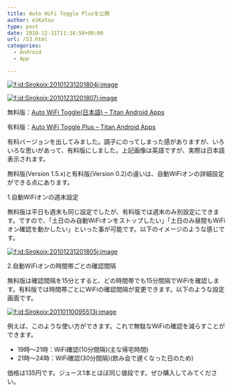 ```yaml
---
title: Auto WiFi Toggle Plusを公開
author: eiKatou
type: post
date: 2010-12-31T11:34:58+00:00
url: /53.html
categories:
  - Android
  - App

---
```

<div class="section">
  <p>
    <a href="http://f.hatena.ne.jp/Sirokoix/20101231201804" class="hatena-fotolife" target="_blank"><img src="http://cdn-ak.f.st-hatena.com/images/fotolife/S/Sirokoix/20101231/20101231201804.jpg" alt="f:id:Sirokoix:20101231201804j:image" title="f:id:Sirokoix:20101231201804j:image" class="hatena-fotolife" /></a>
  </p>
  
  <p>
    <a href="http://f.hatena.ne.jp/Sirokoix/20101231201807" class="hatena-fotolife" target="_blank"><img src="http://cdn-ak.f.st-hatena.com/images/fotolife/S/Sirokoix/20101231/20101231201807.jpg" alt="f:id:Sirokoix:20101231201807j:image" title="f:id:Sirokoix:20101231201807j:image" class="hatena-fotolife" /></a>
  </p>
  
  <p>
    無料版：<a href="https://sites.google.com/site/titanandroidapps/auto-wifi-toggle-ja" target="_blank">Auto WiFi Toggle(日本語) &#8211; Titan Android Apps</a>
  </p>
  
  <p>
    有料版：<a href="https://sites.google.com/site/titanandroidapps/auto-wifi-toggle-plus" target="_blank">Auto WiFi Toggle Plus &#8211; Titan Android Apps</a>
  </p>
  
  <p>
    有料バージョンを出してみました。調子にのってしまった感がありますが、いろいろな思いがあって、有料版にしました。上記画像は英語ですが、実際は日本語表示されます。
  </p>
  
  <p>
    無料版(Version 1.5.x)と有料版(Version 0.2)の違いは、自動WiFiオンの詳細設定ができる点にあります。
  </p>
  
  <p>
    1.自動WiFiオンの週末設定
  </p>
  
  <p>
    無料版は平日も週末も同じ設定でしたが、有料版では週末のみ別設定にできます。ですので、「土日のみ自動WiFiオンをストップしたい」「土日のみ昼間もWiFiオン確認を動かしたい」といった事が可能です。以下のイメージのような感じです。
  </p>
  
  <p>
    <a href="http://f.hatena.ne.jp/Sirokoix/20101231201805" class="hatena-fotolife" target="_blank"><img src="http://cdn-ak.f.st-hatena.com/images/fotolife/S/Sirokoix/20101231/20101231201805.jpg" alt="f:id:Sirokoix:20101231201805j:image" title="f:id:Sirokoix:20101231201805j:image" class="hatena-fotolife" /></a>
  </p>
  
  <p>
    2.自動WiFiオンの時間帯ごとの確認間隔
  </p>
  
  <p>
    無料版は確認間隔を15分とすると、どの時間帯でも15分間隔でWiFiを確認します。有料版では時間帯ごとにWiFiの確認間隔が変更できます。以下のような設定画面です。
  </p>
  
  <p>
    <a href="http://f.hatena.ne.jp/Sirokoix/20110110095513" class="hatena-fotolife" target="_blank"><img src="http://cdn-ak.f.st-hatena.com/images/fotolife/S/Sirokoix/20110110/20110110095513.jpg" alt="f:id:Sirokoix:20110110095513j:image" title="f:id:Sirokoix:20110110095513j:image" class="hatena-fotolife" /></a>
  </p>
  
  <p>
    例えば、このような使い方ができます。これで無駄なWiFiの確認を減らすことができます。
  </p>
  
  <ul>
    <li>
      19時～21時：WiFi確認(10分間隔)(主な帰宅時間)
    </li>
    <li>
      21時～24時：WiFi確認(30分間隔)(飲み会で遅くなった日のため)
    </li>
  </ul>
  
  <p>
    価格は135円です。ジュース1本とほぼ同じ値段です。ぜひ購入してみてください。
  </p>
</div>
